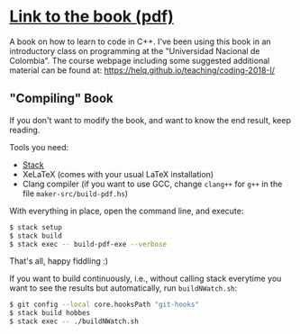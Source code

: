 # [**Link to the book** (pdf)](the_little_cppler.pdf) #

A book on how to learn to code in C++. I've been using this book in an introductory class
on programming at the "Universidad Nacional de Colombia". The course webpage including
some suggested additional material can be found at: <https://helq.github.io/teaching/coding-2018-I/>

## "Compiling" Book ##

If you don't want to modify the book, and want to know the end result, keep reading.

Tools you need:

- [Stack](https://www.haskellstack.org)
- XeLaTeX (comes with your usual LaTeX installation)
- Clang compiler (if you want to use GCC, change `clang++` for `g++` in the file `maker-src/build-pdf.hs`)

With everything in place, open the command line, and execute:

~~~bash
$ stack setup
$ stack build
$ stack exec -- build-pdf-exe --verbose
~~~

That's all, happy fiddling :)

If you want to build continuously, i.e., without calling stack everytime you want to see
the results but automatically, run `buildNWatch.sh`:

~~~bash
$ git config --local core.hooksPath "git-hooks"
$ stack build hobbes
$ stack exec -- ./buildNWatch.sh
~~~
